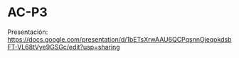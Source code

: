 # AC-P3

Presentación: https://docs.google.com/presentation/d/1bETsXrwAAU6QCPqsnnOjeqokdsbFT-VL68tVye9GSGc/edit?usp=sharing
